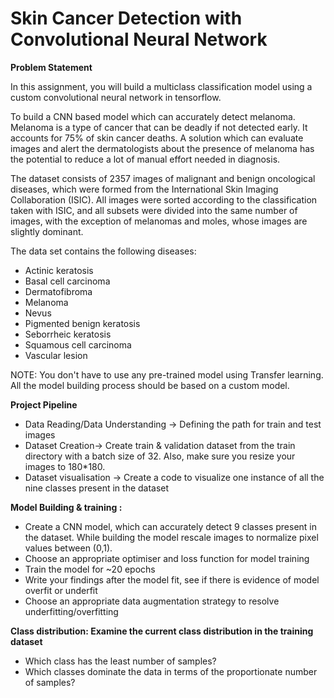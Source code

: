 # Skin Cancer Detection with Convolutional Neural Network

**Problem Statement**

In this assignment, you will build a multiclass classification model using a custom convolutional neural network in tensorflow. 

To build a CNN based model which can accurately detect melanoma. Melanoma is a type of cancer that can be deadly if not detected early. It accounts for 75% of skin cancer deaths. A solution which can evaluate images and alert the dermatologists about the presence of melanoma has the potential to reduce a lot of manual effort needed in diagnosis.

The dataset consists of 2357 images of malignant and benign oncological diseases, which were formed from the International Skin Imaging Collaboration (ISIC). All images were sorted according to the classification taken with ISIC, and all subsets were divided into the same number of images, with the exception of melanomas and moles, whose images are slightly dominant.

The data set contains the following diseases:

- Actinic keratosis
- Basal cell carcinoma
- Dermatofibroma
- Melanoma
- Nevus
- Pigmented benign keratosis
- Seborrheic keratosis
- Squamous cell carcinoma
- Vascular lesion

NOTE: You don't have to use any pre-trained model using Transfer learning. All the model building process should be based on a custom model.

**Project Pipeline**

*  Data Reading/Data Understanding → Defining the path for train and test images 
*  Dataset Creation→ Create train & validation dataset from the train directory with a batch size of 32. Also, make sure you resize your images to 180*180.
*  Dataset visualisation → Create a code to visualize one instance of all the nine classes present in the dataset 


**Model Building & training :** 

*  Create a CNN model, which can accurately detect 9 classes present in the dataset. While building the model rescale images to normalize pixel values between (0,1).
*  Choose an appropriate optimiser and loss function for model training
*  Train the model for ~20 epochs
*  Write your findings after the model fit, see if there is evidence of model overfit or underfit
*  Choose an appropriate data augmentation strategy to resolve underfitting/overfitting 


**Class distribution: Examine the current class distribution in the training dataset**

- Which class has the least number of samples?
- Which classes dominate the data in terms of the proportionate number of samples?
